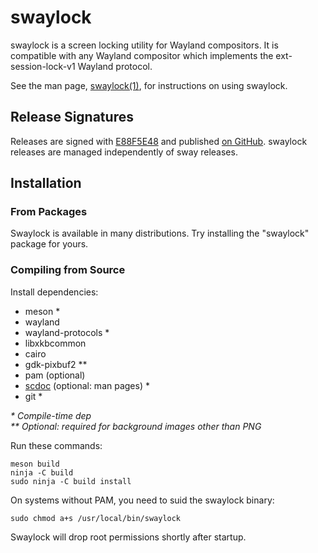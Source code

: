 # swaylock

swaylock is a screen locking utility for Wayland compositors. It is compatible
with any Wayland compositor which implements the ext-session-lock-v1 Wayland
protocol.

See the man page, [swaylock(1)](swaylock.1.scd), for instructions on using swaylock.

## Release Signatures

Releases are signed with [E88F5E48](https://keys.openpgp.org/search?q=34FF9526CFEF0E97A340E2E40FDE7BE0E88F5E48)
and published [on GitHub](https://github.com/swaywm/swaylock/releases). swaylock
releases are managed independently of sway releases.

## Installation

### From Packages

Swaylock is available in many distributions. Try installing the "swaylock"
package for yours.

### Compiling from Source

Install dependencies:

* meson \*
* wayland
* wayland-protocols \*
* libxkbcommon
* cairo
* gdk-pixbuf2 \*\*
* pam (optional)
* [scdoc](https://git.sr.ht/~sircmpwn/scdoc) (optional: man pages) \*
* git \*

_\* Compile-time dep_  
_\*\* Optional: required for background images other than PNG_

Run these commands:

    meson build
    ninja -C build
    sudo ninja -C build install

On systems without PAM, you need to suid the swaylock binary:

    sudo chmod a+s /usr/local/bin/swaylock

Swaylock will drop root permissions shortly after startup.
